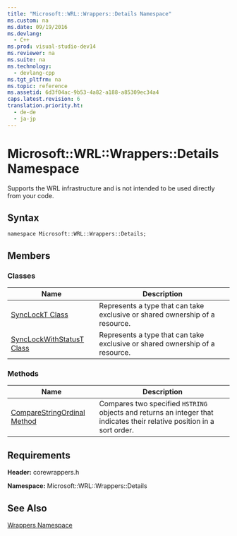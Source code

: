 ```yaml
---
title: "Microsoft::WRL::Wrappers::Details Namespace"
ms.custom: na
ms.date: 09/19/2016
ms.devlang: 
  - C++
ms.prod: visual-studio-dev14
ms.reviewer: na
ms.suite: na
ms.technology: 
  - devlang-cpp
ms.tgt_pltfrm: na
ms.topic: reference
ms.assetid: 6d3f04ac-9b53-4a82-a188-a85309ec34a4
caps.latest.revision: 6
translation.priority.ht: 
  - de-de
  - ja-jp
---
```

# Microsoft::WRL::Wrappers::Details Namespace
Supports the WRL infrastructure and is not intended to be used directly from your code.  
  
## Syntax  
  
```  
namespace Microsoft::WRL::Wrappers::Details;  
```  
  
## Members  
  
### Classes  
  
|Name|Description|  
|----------|-----------------|  
|[SyncLockT Class](../vs140/SyncLockT-Class.md)|Represents a type that can take exclusive or shared ownership of a resource.|  
|[SyncLockWithStatusT Class](../vs140/SyncLockWithStatusT-Class.md)|Represents a type that can take exclusive or shared ownership of a resource.|  
  
### Methods  
  
|Name|Description|  
|----------|-----------------|  
|[CompareStringOrdinal Method](../vs140/CompareStringOrdinal-Method.md)|Compares two specified `HSTRING` objects and returns an integer that indicates their relative position in a sort order.|  
  
## Requirements  
 **Header:** corewrappers.h  
  
 **Namespace:** Microsoft::WRL::Wrappers::Details  
  
## See Also  
 [Wrappers Namespace](../vs140/Microsoft--WRL--Wrappers-Namespace.md)